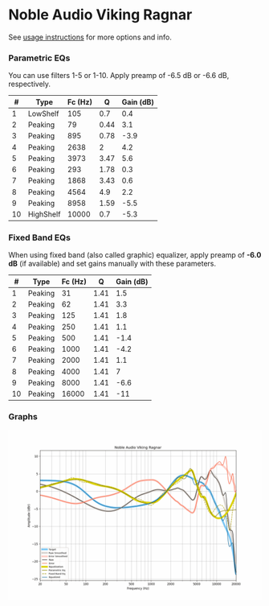 # Noble Audio Viking Ragnar
See [usage instructions](https://github.com/jaakkopasanen/AutoEq#usage) for more options and info.

### Parametric EQs
You can use filters 1-5 or 1-10. Apply preamp of -6.5 dB or -6.6 dB, respectively.

|   # | Type      |   Fc (Hz) |    Q |   Gain (dB) |
|-----|-----------|-----------|------|-------------|
|   1 | LowShelf  |       105 | 0.7  |         0.4 |
|   2 | Peaking   |        79 | 0.44 |         3.1 |
|   3 | Peaking   |       895 | 0.78 |        -3.9 |
|   4 | Peaking   |      2638 | 2    |         4.2 |
|   5 | Peaking   |      3973 | 3.47 |         5.6 |
|   6 | Peaking   |       293 | 1.78 |         0.3 |
|   7 | Peaking   |      1868 | 3.43 |         0.6 |
|   8 | Peaking   |      4564 | 4.9  |         2.2 |
|   9 | Peaking   |      8958 | 1.59 |        -5.5 |
|  10 | HighShelf |     10000 | 0.7  |        -5.3 |

### Fixed Band EQs
When using fixed band (also called graphic) equalizer, apply preamp of **-6.0 dB** (if available) and set gains manually with these parameters.

|   # | Type    |   Fc (Hz) |    Q |   Gain (dB) |
|-----|---------|-----------|------|-------------|
|   1 | Peaking |        31 | 1.41 |         1.5 |
|   2 | Peaking |        62 | 1.41 |         3.3 |
|   3 | Peaking |       125 | 1.41 |         1.8 |
|   4 | Peaking |       250 | 1.41 |         1.1 |
|   5 | Peaking |       500 | 1.41 |        -1.4 |
|   6 | Peaking |      1000 | 1.41 |        -4.2 |
|   7 | Peaking |      2000 | 1.41 |         1.1 |
|   8 | Peaking |      4000 | 1.41 |         7   |
|   9 | Peaking |      8000 | 1.41 |        -6.6 |
|  10 | Peaking |     16000 | 1.41 |       -11   |

### Graphs
![](./Noble%20Audio%20Viking%20Ragnar.png)
